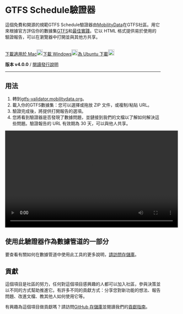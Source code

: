# GTFS Schedule驗證器

這個免費和開源的規範GTFS Schedule驗證器由[MobilityData](https://mobilitydata.org)在GTFS社區。用它來根據官方評估你的數據集[GTFS](reference.md)和[最佳實踐](best-practices.md)。它以 HTML 格式提供易於使用的驗證報告，可以在瀏覽器中打開並與其他方共享。

<!-- <img class="center" src="../../assets/validator_animation.gif" width="150"> -->

<br/>

<div class="usage-buttons"><a class="button" href="https://share.mobilitydata.org/validator-installer-mac">下載適用於 Mac<img class="icon" src="../../assets/apple.svg" width="20"/></a><a class="button" href="https://share.mobilitydata.org/validator-installer-windows">下載 Windows<img class="icon" src="../../assets/windows.svg" width="20"/></a><a class="button" href="https://share.mobilitydata.org/validator-installer-ubuntu">為 Ubuntu 下載<img class="icon" src="../../assets/ubuntu.svg" width="20"/></a></div>

**版本 v4.0.0** / [閱讀發行說明](https://github.com/MobilityData/gtfs-validator/releases/latest)

<hr/>

## 用法

<div class="usage"> 
    <div class="usage-list">
        <ol>
            <li>轉到<a href="https://gtfs-validator.mobilitydata.org">gtfs-validator.mobilitydata.org</a>。</li>
            <li>載入你的GTFS數據集：您可以選擇或拖放 ZIP 文件，或複制/粘貼 URL。</li>
            <li>驗證完成後，將提供打開報告的選項。</li>
            <li>您將看到驗證器是否發現了數據問題，並鏈接到我們的文檔以了解如何解決這些問題。驗證報告的 URL 有效期為 30 天，可以與他人共享。</li>
        </ol>
    </div>
      <div class="usage-video">
        <video class="center" width="560" height="315" controls="">
            <source src="../../assets/validator_demo_large.mp4" type="video/mp4"></source>
        </video>
    </div>
  
</div>

## 使用此驗證器作為數據管道的一部分

要查看有關如何在數據管道中使用此工具的更多說明，[請訪問存儲庫](https://github.com/MobilityData/gtfs-validator)。

## 貢獻

這個項目是社區的努力，任何對這個項目感興趣的人都可以加入社區，參與決策並以不同的方式幫助推進它。有許多不同的貢獻方式：分享您對新功能的想法、報告問題、改進文檔、教其他人如何使用它等。

有興趣為這個項目做貢獻嗎？請訪問[GitHub 存儲庫](https://github.com/MobilityData/gtfs-validator)並閱讀我們的[貢獻指南](https://github.com/MobilityData/gtfs-validator/blob/master/docs/CONTRIBUTING.md)。
